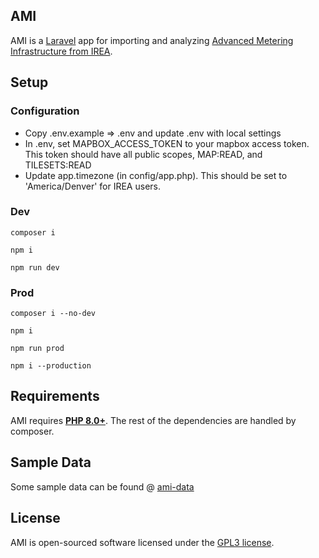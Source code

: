 ## AMI
AMI is a [Laravel](https://laravel.com/) app for importing and analyzing [Advanced Metering Infrastructure from IREA](https://irea.coop/ami/).

## Setup

### Configuration
* Copy .env.example => .env and update .env with local settings
* In .env, set MAPBOX_ACCESS_TOKEN to your mapbox access token. This token should have all public scopes, MAP:READ, and TILESETS:READ
* Update app.timezone (in config/app.php). This should be set to 'America/Denver' for IREA users.

### Dev
<code>composer i</code>

<code>npm i</code>

<code>npm run dev</code>

### Prod
<code>composer i --no-dev</code>

<code>npm i</code>

<code>npm run prod</code>

<code>npm i --production</code>

## Requirements
AMI requires [**PHP 8.0+**](https://www.php.net/). The rest of the dependencies are handled by composer.

## Sample Data
Some sample data can be found @ [ami-data](https://github.com/dave-wheeler/ami-data)

## License
AMI is open-sourced software licensed under the [GPL3 license](https://www.gnu.org/licenses/gpl-3.0.en.html).
